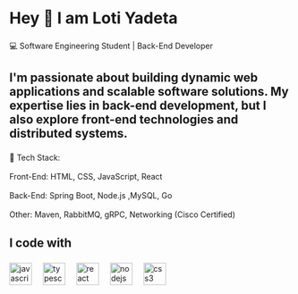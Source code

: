 <h1 align="left">Hey 👋 I am Loti Yadeta</h1>

###

<p align="left">💻 Software Engineering Student |  Back-End Developer</p>

###

<h2 align="left">I'm passionate about building dynamic web applications and scalable software solutions. My expertise lies in back-end development, but I also explore front-end technologies and distributed systems.</h2>

###

<p align="left">🔹 Tech Stack:<br><br>Front-End: HTML, CSS, JavaScript, React<br><br>Back-End: Spring Boot, Node.js ,MySQL, Go<br><br>Other: Maven, RabbitMQ, gRPC, Networking (Cisco Certified)</p>

###

<h2 align="left">I code with</h2>

###

<div align="left">
  <img src="https://cdn.jsdelivr.net/gh/devicons/devicon/icons/javascript/javascript-original.svg" height="40" alt="javascript logo"  />
  <img width="12" />
  <img src="https://cdn.jsdelivr.net/gh/devicons/devicon/icons/typescript/typescript-original.svg" height="40" alt="typescript logo"  />
  <img width="12" />
  <img src="https://cdn.jsdelivr.net/gh/devicons/devicon/icons/react/react-original.svg" height="40" alt="react logo"  />
  <img width="12" />
  <img src="https://cdn.jsdelivr.net/gh/devicons/devicon/icons/nodejs/nodejs-original.svg" height="40" alt="nodejs logo"  />
  <img width="12" />
  <img src="https://cdn.jsdelivr.net/gh/devicons/devicon/icons/css3/css3-original.svg" height="40" alt="css3 logo"  />
</div>

###

<p align="left"></p>

###
